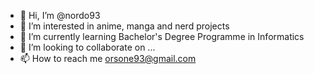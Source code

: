 - 👋 Hi, I’m @nordo93
- 👀 I’m interested in anime, manga and nerd projects
- 🌱 I’m currently learning Bachelor's Degree Programme in Informatics
- 💞️ I’m looking to collaborate on ...
- 📫 How to reach me orsone93@gmail.com

<!---
nordo93/nordo93 is a ✨ special ✨ repository because its `README.md` (this file) appears on your GitHub profile.
You can click the Preview link to take a look at your changes.
--->
